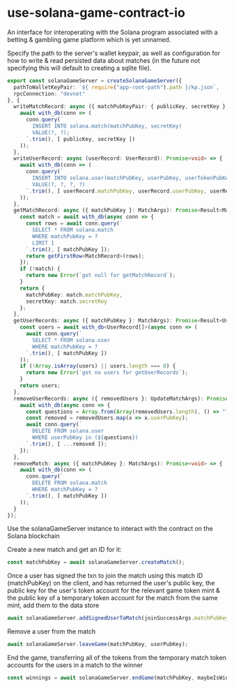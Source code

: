 # use-solana-game-contract-io
An interface for interoperating with the Solana program associated with a betting & gambling game platform which is yet unnamed.

Specify the path to the server's wallet keypair, as well as configuration for how to write & read persisted data about matches (in the future not specifying this will default to creating a sqlite file).
```ts
export const solanaGameServer = createSolanaGameServer({
  pathToWalletKeyPair: `${ require("app-root-path").path }/kp.json`,
  rpcConnection: "devnet"
}, {
  writeMatchRecord: async ({ matchPubKeyPair: { publicKey, secretKey } }) => {
    await with_db(conn => (
      conn.query(`
        INSERT INTO solana.match(matchPubKey, secretKey)
        VALUE(?, ?);
      `.trim(), [ publicKey, secretKey ])
    ));
  },
  writeUserRecord: async (userRecord: UserRecord): Promise<void> => {
    await with_db(conn => (
      conn.query(`
        INSERT INTO solana.user(matchPubKey, userPubKey, userTokenPubKey, userMatchTokenPubKey)
        VALUE(?, ?, ?, ?)
      `.trim(), [ userRecord.matchPubKey, userRecord.userPubKey, userRecord.userTokenPubKey, userRecord.userMatchTokenPubKey ])
    ));
  },
  getMatchRecord: async ({ matchPubKey }: MatchArgs): Promise<Result<MatchRecord>> => {
    const match = await with_db(async conn => {
      const rows = await conn.query(`
        SELECT * FROM solana.match
        WHERE matchPubKey = ?
        LIMIT 1
      `.trim(), [ matchPubKey ]);
      return getFirstRow<MatchRecord>(rows);
    });
    if (!match) {
      return new Error(`got null for getMatchRecord`);
    }
    return {
      matchPubKey: match.matchPubKey,
      secretKey: match.secretKey
    };
  },
  getUserRecords: async ({ matchPubKey }: MatchArgs): Promise<Result<UserRecord[]>> => {
    const users = await with_db<UserRecord[]>(async conn => (
      await conn.query(`
        SELECT * FROM solana.user
        WHERE matchPubKey = ?
      `.trim(), [ matchPubKey ])
    ));
    if (!Array.isArray(users) || users.length === 0) {
      return new Error(`got no users for getUserRecords`);
    }
    return users;
  },
  removeUserRecords: async ({ removedUsers }: UpdateMatchArgs): Promise<void> => {
    await with_db(async conn => {
      const questions = Array.from(Array(removedUsers.length), () => "?").join(", ");
      const removed = removedUsers.map(x => x.userPubKey);
      await conn.query(`
        DELETE FROM solana.user
        WHERE userPubKey in (${questions})
      `.trim(), [ ...removed ]);
    });
  },
  removeMatch: async ({ matchPubKey }: MatchArgs): Promise<void> => {
    await with_db(conn => (
      conn.query(`
        DELETE FROM solana.match
        WHERE matchPubKey = ?
      `.trim(), [ matchPubKey ])
    ));
  }
});
```

Use the solanaGameServer instance to interact with the contract on the Solana blockchain

Create a new match and get an ID for it:
```ts
const matchPubKey = await solanaGameServer.createMatch();
```

Once a user has signed the txn to join the match using this match ID (matchPubKey) on the client, and has returned the user's public key, the public key for the user's token account for the relevant game token mint & the public key of a temporary token account for the match from the same mint, add them to the data store
```ts
await solanaGameServer.addSignedUserToMatch(joinSuccessArgs.matchPubKey, { userPubKey, userTokenPubKey, userMatchTokenPubKey })
```

Remove a user from the match
```ts
await solanaGameServer.leaveGame(matchPubKey, userPubKey);
```

End the game, transferring all of the tokens from the temporary match token accounts for the users in a match to the winner
```ts
const winnings = await solanaGameServer.endGame(matchPubKey, maybeIsWinner);
```



